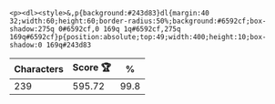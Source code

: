 `<p><dl><style>&,p{background:#243d83}dl{margin:40 32;width:60;height:60;border-radius:50%;background:#6592cf;box-shadow:275q 0#6592cf,0 169q 1q#6592cf,275q 169q#6592cf}p{position:absolute;top:49;width:400;height:10;box-shadow:0 169q#243d83`

| Characters | Score 🏆 | %    |
| ---------- | -------- | ---- |
| 239        | 595.72   | 99.8 |
